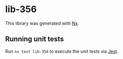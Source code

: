 # lib-356

This library was generated with [Nx](https://nx.dev).

## Running unit tests

Run `nx test lib-356` to execute the unit tests via [Jest](https://jestjs.io).
